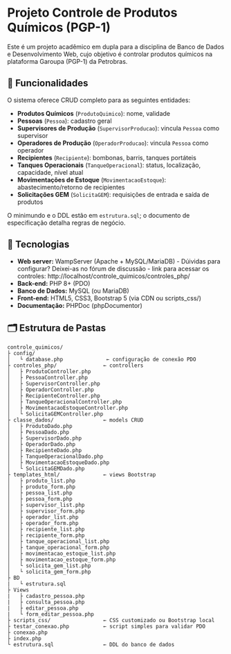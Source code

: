 # Projeto Controle de Produtos Químicos (PGP-1)

Este é um projeto acadêmico em dupla para a disciplina de Banco de Dados e Desenvolvimento Web, cujo objetivo é controlar produtos químicos na plataforma Garoupa (PGP-1) da Petrobras.

## 📖 Funcionalidades

O sistema oferece CRUD completo para as seguintes entidades:

- **Produtos Químicos** (`ProdutoQuimico`): nome, validade  
- **Pessoas** (`Pessoa`): cadastro geral  
- **Supervisores de Produção** (`SupervisorProducao`): vincula `Pessoa` como supervisor  
- **Operadores de Produção** (`OperadorProducao`): vincula `Pessoa` como operador  
- **Recipientes** (`Recipiente`): bombonas, barris, tanques portáteis  
- **Tanques Operacionais** (`TanqueOperacional`): status, localização, capacidade, nível atual  
- **Movimentações de Estoque** (`MovimentacaoEstoque`): abastecimento/retorno de recipientes  
- **Solicitações GEM** (`SolicitaGEM`): requisições de entrada e saída de produtos  

O minimundo e o DDL estão em `estrutura.sql`; o documento de especificação detalha regras de negócio.

## 🚀 Tecnologias

- **Web server:** WampServer (Apache + MySQL/MariaDB)  - Dúividas para configurar? Deixei-as no fórum de discussão - link para acessar os controles: http://localhost/controle_quimicos/controles_php/
- **Back-end:** PHP 8+ (PDO)  
- **Banco de Dados:** MySQL (ou MariaDB)  
- **Front-end:** HTML5, CSS3, Bootstrap 5 (via CDN ou scripts_css/)  
- **Documentação:** PHPDoc (phpDocumentor)  

## 🗂️ Estrutura de Pastas

```text
controle_quimicos/
├ config/
│   └ database.php              ← configuração de conexão PDO
├ controles_php/               ← controllers
│   ├ ProdutoController.php
│   ├ PessoaController.php
│   ├ SupervisorController.php
│   ├ OperadorController.php
│   ├ RecipienteController.php
│   ├ TanqueOperacionalController.php
│   ├ MovimentacaoEstoqueController.php
│   └ SolicitaGEMController.php
├ classe_dados/                ← models CRUD
│   ├ ProdutoDado.php
│   ├ PessoaDado.php
│   ├ SupervisorDado.php
│   ├ OperadorDado.php
│   ├ RecipienteDado.php
│   ├ TanqueOperacionalDado.php
│   ├ MovimentacaoEstoqueDado.php
│   └ SolicitaGEMDado.php
├ templates_html/              ← views Bootstrap
│   ├ produto_list.php
│   ├ produto_form.php
│   ├ pessoa_list.php
│   ├ pessoa_form.php
│   ├ supervisor_list.php
│   ├ supervisor_form.php
│   ├ operador_list.php
│   ├ operador_form.php
│   ├ recipiente_list.php
│   ├ recipiente_form.php
│   ├ tanque_operacional_list.php
│   ├ tanque_operacional_form.php
│   ├ movimentacao_estoque_list.php
│   ├ movimentacao_estoque_form.php
│   └ solicita_gem_list.php
│   └ solicita_gem_form.php
├ BD
|   └ estrutura.sql
├ Views
|   ├ cadastro_pessoa.php
|   ├ consulta_pessoa.php
|   ├ editar_pessoa.php
|   └ form_editar_pessoa.php
├ scripts_css/                 ← CSS customizado ou Bootstrap local
├ testar_conexao.php           ← script simples para validar PDO
├ conexao.php
├ index.php
└ estrutura.sql                ← DDL do banco de dados
